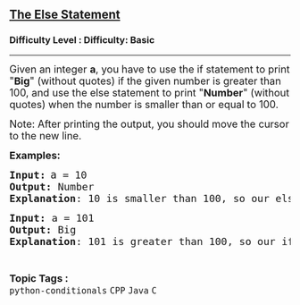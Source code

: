 <h2><a href="https://www.geeksforgeeks.org/problems/the-else-statement--115735/1?page=3&category=Java&sortBy=submissions">The Else Statement</a></h2><h3>Difficulty Level : Difficulty: Basic</h3><hr><div class="problems_problem_content__Xm_eO"><p><span style="font-size: 18px;">Given an integer <strong>a</strong>, you have to use the if statement to print "<strong>Big</strong>" (without quotes) if the given number is greater than 100, and use the else statement to print "<strong>Number</strong>" (without quotes) when the number is smaller than or equal to 100.</span></p>
<p><span style="font-size: 18px;">Note: After printing the output, y</span><span style="font-size: 18px;">ou should move the cursor to the new line.</span></p>
<p><span style="font-size: 18px;"><strong>Examples:</strong></span></p>
<pre><span style="font-size: 18px;"><strong>Input:</strong></span> <span style="font-size: 18.6667px;">a</span><span style="font-size: 18px;"> = 10<br><strong>Output:</strong> Number<br><strong>Explanation</strong>: 10 is smaller than 100, so our else statement works and we print Number.</span></pre>
<pre><span style="font-size: 18px;"><strong>Input: </strong>a = 101<br><strong>Output: </strong>Big<br><strong>Explanation</strong>: 101 is greater than 100, so our if statement works and we print Big.</span></pre></div><br><p><span style=font-size:18px><strong>Topic Tags : </strong><br><code>python-conditionals</code>&nbsp;<code>CPP</code>&nbsp;<code>Java</code>&nbsp;<code>C</code>&nbsp;